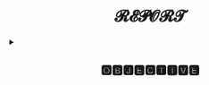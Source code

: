 <h1 align="center">𝓡𝓔𝓟𝓞𝓡𝓣</h1>
<details>
<summary><h2 align="center">🅾🅱🅹🅴🅲🆃🅸🆅🅴</h2></summary>
A short description about my understanding and basic knowledge gained from Etransport Monitoring and SOP Etransport sheets.
</details>
